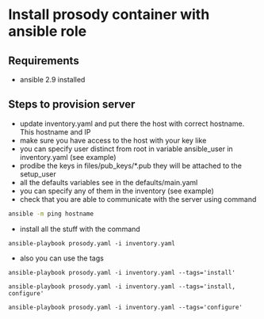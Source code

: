 # Install prosody container with ansible role

## Requirements

- ansible 2.9 installed

## Steps to provision server

- update inventory.yaml and put there the host with correct hostname. This hostname and IP
- make sure you have access to the host with your key like
- you can specify user distinct from root in variable ansible_user in inventory.yaml (see example) 
- prodibe the keys in files/pub_keys/*.pub they will be attached to the setup_user
- all the defaults variables see in the defaults/main.yaml
- you can specify any of them in the inventory (see example)
- check that you are able to communicate with the server using command
```sh
ansible -m ping hostname
``` 
- install all the stuff with the command
```
ansible-playbook prosody.yaml -i inventory.yaml
```
- also you can use the tags
```
ansible-playbook prosody.yaml -i inventory.yaml --tags='install'
```
```
ansible-playbook prosody.yaml -i inventory.yaml --tags='install, configure'
```
```
ansible-playbook prosody.yaml -i inventory.yaml --tags='configure'
```